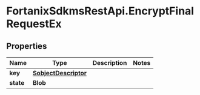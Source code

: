 # FortanixSdkmsRestApi.EncryptFinalRequestEx

## Properties
Name | Type | Description | Notes
------------ | ------------- | ------------- | -------------
**key** | [**SobjectDescriptor**](SobjectDescriptor.md) |  | 
**state** | **Blob** |  | 


